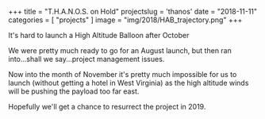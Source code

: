 +++
title = "T.H.A.N.O.S. on Hold"
projectslug = 'thanos'
date = "2018-11-11"
categories = [ "projects" ]
image = "img/2018/HAB_trajectory.png"
+++

It's hard to launch a High Altitude Balloon after October
<!--more-->

We were pretty much ready to go for an August launch, but then ran into...shall we say...project management issues.

Now into the month of November it's pretty much impossible for us to launch (without getting a hotel in West Virginia) as the high altitude winds will be pushing the payload too far east. 

Hopefully we'll get a chance to resurrect the project in 2019.

